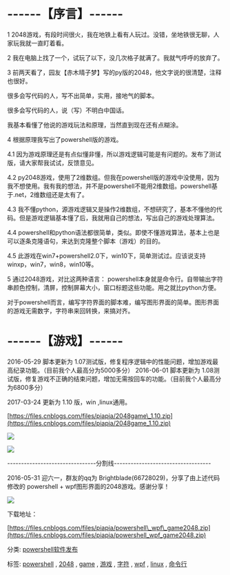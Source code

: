﻿---
categories: powershell
layout: post
permalink: /powershell/powershell字符界面的，powershell加WPF界面的，2048游戏
---

# ------【序言】------

1 2048游戏，有段时间很火，我在地铁上看有人玩过。没错，坐地铁很无聊，人家玩我就一直盯着看。

2 我在电脑上找了一个，试玩了以下，没几次格子就满了。我就气呼呼的放弃了。

3 前两天看了，园友【赤木晴子梦】写的py版的2048，他文字说的很清楚，注释也很好。

很多会写代码的人，写不出简单，实用，接地气的脚本。

很多会写代码的人，说（写）不明白中国话。

我基本看懂了他说的游戏玩法和原理，当然直到现在还有点糊涂。

4 根据原理我写出了powershell版的游戏。

4.1 因为游戏原理还是有点似懂非懂，所以游戏逻辑可能是有问题的。发布了测试版，请大家帮我试试，反馈意见。

4.2 py2048游戏，使用了2维数组。但我在powershell版的游戏中没使用，因为我不想使用。我有我的想法，并不是powershell不能用2维数组。powershell基于.net，2维数组还是太有了。

4.3 我不懂python，源游戏逻辑又是操作2维数组，不想研究了，基本不懂他的代码。但是游戏逻辑基本懂了后，我就用自己的想法，写出自己的游戏处理算法。

4.4 powershell和python语法都很简单，类似。即使不懂游戏算法，基本上也是可以逐条克隆语句，来达到克隆整个脚本（游戏）的目的。

4.5 此游戏在win7+powershell2.0下，win10下，简单测试过。应该说支持winxp，win7，win8，win10等。

5 通过2048游戏，对比这两种语言：
powershell本身就是命令行。自带输出字符串颜色控制，清屏，控制屏幕大小，窗口标题这些功能。用之就比python方便。

对于powershell而言，编写字符界面的脚本难，编写图形界面的简单。图形界面的游戏无需数字，字符串来回转换，来搞对齐。

# ------【游戏】------

2016-05-29 脚本更新为 1.07测试版，修复程序逻辑中的性能问题，增加游戏最高纪录功能。（目前我个人最高分为5000多分）
2016-06-01 脚本更新为 1.08测试版，修复游戏不正确的结束问题，增加无需按回车的功能。（目前我个人最高分为6800多分）

2017-03-24 更新为 1.10 版，win ,linux通用。

[https://files.cnblogs.com/files/piapia/2048game\_1.10.zip](https://files.cnblogs.com/files/piapia/2048game_1.10.zip)

![](https://images2015.cnblogs.com/blog/456691/201605/456691-20160526172100272-873236038.png)

![](https://images2015.cnblogs.com/blog/456691/201703/456691-20170324122612205-207929571.jpg)

--------------------------------分割线-----------------------------------

2016-05-31  迎六一，群友的qq为 Brightblade(66728029)，分享了由上述代码修改的 powershell + wpf图形界面的2048游戏。感谢分享！

![](https://images2015.cnblogs.com/blog/456691/201605/456691-20160531203232727-447850282.jpg)

下载地址：

[https://files.cnblogs.com/files/piapia/powershell\_wpf\_game2048.zip](https://files.cnblogs.com/files/piapia/powershell_wpf_game2048.zip)

分类: [powershell软件发布](https://www.cnblogs.com/piapia/category/420582.html)

标签: [powershell](https://www.cnblogs.com/piapia/tag/powershell/) , [2048](https://www.cnblogs.com/piapia/tag/2048/) , [game](https://www.cnblogs.com/piapia/tag/game/) , [游戏](https://www.cnblogs.com/piapia/tag/%E6%B8%B8%E6%88%8F/) , [字符](https://www.cnblogs.com/piapia/tag/%E5%AD%97%E7%AC%A6/) , [wpf](https://www.cnblogs.com/piapia/tag/wpf/) , [linux](https://www.cnblogs.com/piapia/tag/linux/) , [命令行](https://www.cnblogs.com/piapia/tag/%E5%91%BD%E4%BB%A4%E8%A1%8C/)
